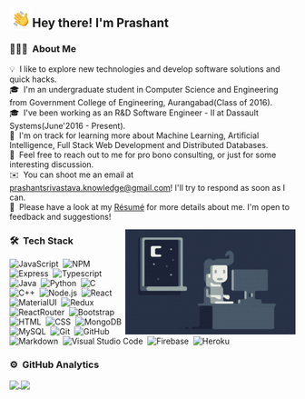 <img alt="Night Coding" src="./assets/Hand%20Wave.gif" width='40' align="left"/><h2>Hey there! I'm Prashant</h2>

<!-- ## 👋 &nbsp;Hey there! I'm Prashant -->
### 👨🏻‍💻 &nbsp;About Me

💡 &nbsp;I like to explore new technologies and develop software solutions and quick hacks.\
🎓 &nbsp;I'm an undergraduate student in Computer Science and Engineering from Government College of Engineering, Aurangabad(Class of 2016).\
🎓 &nbsp;I've been working as an R&D Software Engineer - II at Dassault Systems(June'2016 - Present).\
🌱 &nbsp;I'm on track for learning more about Machine Learning, Artificial Intelligence, Full Stack Web Development and Distributed Databases.\
💬 &nbsp;Feel free to reach out to me for pro bono consulting, or just for some interesting discussion.\
✉️ &nbsp;You can shoot me an email at prashantsrivastava.knowledge@gmail.com! I'll try to respond as soon as I can.\
📄 &nbsp;Please have a look at my [Résumé](https://www.prashantsrivastava.com/resume.html) for more details about me. I'm open to feedback and suggestions!

<img alt="Night Coding" src="https://raw.githubusercontent.com/iamPrashSri/iamPrashSri/master/assets/Night-Coding.gif" align="right"/>

### 🛠 &nbsp;Tech Stack
![JavaScript](https://img.shields.io/badge/JavaScript-F7DF1E?style=for-the-badge&logo=javascript&logoColor=black)&nbsp;
![NPM](https://img.shields.io/badge/npm-CB3837?style=for-the-badge&logo=npm&logoColor=white)&nbsp;
![Express](https://img.shields.io/badge/Express.js-000000?style=for-the-badge&logo=express&logoColor=white)&nbsp;
![Typescript](https://img.shields.io/badge/TypeScript-007ACC?style=for-the-badge&logo=typescript&logoColor=white)&nbsp;
![Java](https://img.shields.io/badge/Java-ED8B00?style=for-the-badge&logo=java&logoColor=white)&nbsp;
![Python](https://img.shields.io/badge/Python-14354C?style=for-the-badge&logo=python&logoColor=white)&nbsp;
![C](https://img.shields.io/badge/C-00599C?style=for-the-badge&logo=c&logoColor=white)&nbsp;
![C++](https://img.shields.io/badge/C%2B%2B-00599C?style=for-the-badge&logo=c%2B%2B&logoColor=white)&nbsp;
![Node.js](https://img.shields.io/badge/Node.js-43853D?style=for-the-badge&logo=node.js&logoColor=white)&nbsp;
![React](https://img.shields.io/badge/React-20232A?style=for-the-badge&logo=react&logoColor=61DAFB)&nbsp;
![MaterialUI](https://img.shields.io/badge/Material--UI-0081CB?style=for-the-badge&logo=material-ui&logoColor=white)&nbsp;
![Redux](https://img.shields.io/badge/Redux-593D88?style=for-the-badge&logo=redux&logoColor=white)&nbsp;
![ReactRouter](https://img.shields.io/badge/React_Router-CA4245?style=for-the-badge&logo=react-router&logoColor=white)&nbsp;
![Bootstrap](https://img.shields.io/badge/Bootstrap-563D7C?style=for-the-badge&logo=bootstrap&logoColor=white)\
![HTML](https://img.shields.io/badge/HTML-239120?style=for-the-badge&logo=html5&logoColor=white)&nbsp;
![CSS](https://img.shields.io/badge/CSS-239120?&style=for-the-badge&logo=css3&logoColor=white)&nbsp;
![MongoDB](https://img.shields.io/badge/MongoDB-4EA94B?style=for-the-badge&logo=mongodb&logoColor=white)&nbsp;
![MySQL](https://img.shields.io/badge/MySQL-00000F?style=for-the-badge&logo=mysql&logoColor=white)&nbsp;
![Git](https://img.shields.io/badge/Git-F05032?style=for-the-badge&logo=git&logoColor=white)&nbsp;
![GitHub](https://img.shields.io/badge/GitHub-100000?style=for-the-badge&logo=github&logoColor=white)&nbsp;
![Markdown](https://img.shields.io/badge/Markdown-000000?style=for-the-badge&logo=markdown&logoColor=white)&nbsp;
![Visual Studio Code](https://img.shields.io/badge/Visual_Studio_Code-0078D4?style=for-the-badge&logo=visual%20studio%20code&logoColor=white)&nbsp;
![Firebase](https://img.shields.io/badge/firebase-ffca28?style=for-the-badge&logo=firebase&logoColor=white)&nbsp;
![Heroku](https://img.shields.io/badge/Heroku-430098?style=for-the-badge&logo=heroku&logoColor=white)

### ⚙️ &nbsp;GitHub Analytics
<a href="https://github.com/anuraghazra/github-readme-stats">
  <img align="center" src="https://github-readme-stats-iamprashsri.vercel.app/api?username=iamPrashSri&include_all_commits=true&count_private=true&show_icons=true&theme=radical&repo=github-readme-stats" />
</a>
<a href="https://github.com/anuraghazra/github-readme-stats">
  <img align="center" src="https://github-readme-stats-iamprashsri.vercel.app/api/top-langs/?username=iamPrashSri&layout=compact&theme=radical&repo=github-readme-stats" />
</a>